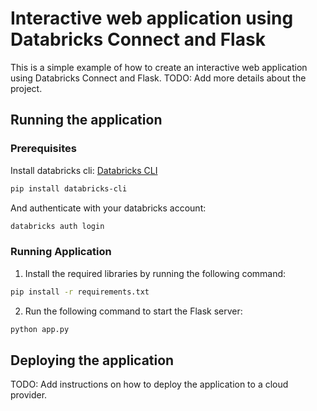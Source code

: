 # Interactive web application using Databricks Connect and Flask
This is a simple example of how to create an interactive web application using Databricks Connect and Flask.
TODO: Add more details about the project.


## Running the application
### Prerequisites
Install databricks cli: [Databricks CLI](https://docs.databricks.com/en/dev-tools/cli/install.html)

```bash
pip install databricks-cli
```

And authenticate with your databricks account:
```bash
databricks auth login
```

### Running Application 
1. Install the required libraries by running the following command:
```bash
pip install -r requirements.txt
```

2. Run the following command to start the Flask server:
```bash
python app.py
```

## Deploying the application
TODO: Add instructions on how to deploy the application to a cloud provider.
